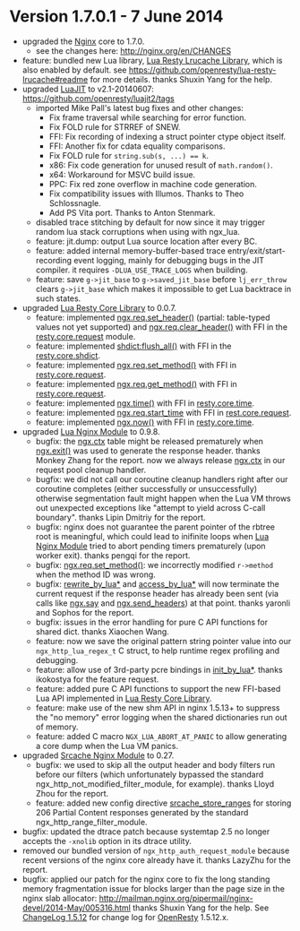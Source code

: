 <!---
    @title         ChangeLog 1.7.0
    @creator       Yichun Zhang
    @created       2014-06-01 05:53 GMT
    @modifier      Yichun Zhang
    @modifier_link yichun-zhang
    @modified      2014-06-07 20:52 GMT
    @changes       12
--->


#  Version 1.7.0.1 - 7 June 2014
* upgraded the [Nginx](nginx.html) core to 1.7.0.
    * see the changes here: http://nginx.org/en/CHANGES
* feature: bundled new Lua library, [Lua Resty Lrucache Library](lua-resty-lrucache-library.html),
which is also enabled by default. see https://github.com/openresty/lua-resty-lrucache#readme
for more details. thanks Shuxin Yang for the help.
* upgraded [LuaJIT](luajit.html) to v2.1-20140607: https://github.com/openresty/luajit2/tags
    * imported Mike Pall's latest bug fixes and other changes:
        * Fix frame traversal while searching for error function.
        * Fix FOLD rule for STRREF of SNEW.
        * FFI: Fix recording of indexing a struct pointer ctype object itself.
        * FFI: Another fix for cdata equality comparisons.
        * Fix FOLD rule for `string.sub(s, ...) == k`.
        * x86: Fix code generation for unused result of `math.random()`.
        * x64: Workaround for MSVC build issue.
        * PPC: Fix red zone overflow in machine code generation.
        * Fix compatibility issues with Illumos. Thanks to Theo Schlossnagle.
        * Add PS Vita port. Thanks to Anton Stenmark.
    * disabled trace stitching by default for now since it may trigger random lua stack corruptions when using with ngx_lua.
    * feature: jit.dump: output Lua source location after every BC.
    * feature: added internal memory-buffer-based trace entry/exit/start-recording event logging, mainly for debugging bugs in the JIT compiler. it requires `-DLUA_USE_TRACE_LOGS` when building.
    * feature: save `g->jit_base` to `g->saved_jit_base` before `lj_err_throw` clears `g->jit_base` which makes it impossible to get Lua backtrace in such states.
* upgraded [Lua Resty Core Library](lua-resty-core-library.html) to 0.0.7.
    * feature: implemented [ngx.req.set_header()](https://github.com/openresty/lua-nginx-module/#ngxreqset_header) (partial: table-typed values not yet supported) and [ngx.req.clear_header()](https://github.com/openresty/lua-nginx-module/#ngxreqclear_header) with FFI in the [resty.core.request](https://github.com/openresty/lua-resty-core#restycorerequest) module.
    * feature: implemented [shdict:flush_all()](https://github.com/openresty/lua-nginx-module/#ngxshareddictflush_all) with FFI in the [resty.core.shdict](https://github.com/openresty/lua-resty-core#restycoreshdict).
    * feature: implemented [ngx.req.set_method()](https://github.com/openresty/lua-nginx-module/#ngxreqset_method) with FFI in [resty.core.request](https://github.com/openresty/lua-resty-core#restycorerequest).
    * feature: implemented [ngx.req.get_method()](https://github.com/openresty/lua-nginx-module/#ngxreqget_method) with FFI in [resty.core.request](https://github.com/openresty/lua-resty-core#restycorerequest).
    * feature: implemented [ngx.time()](https://github.com/openresty/lua-nginx-module/#ngxtime) with FFI in [resty.core.time](https://github.com/openresty/lua-resty-core#restycoretime).
    * feature: implemented [ngx.req.start_time](https://github.com/openresty/lua-nginx-module/#ngxreqstart_time) with FFI in [rest.core.request](https://github.com/openresty/lua-resty-core#restycorerequest).
    * feature: implemented [ngx.now()](https://github.com/openresty/lua-nginx-module/#ngxnow) with FFI in [resty.core.time](https://github.com/openresty/lua-resty-core#restycoretime).
* upgraded [Lua Nginx Module](lua-nginx-module.html) to 0.9.8.
    * bugfix: the [ngx.ctx](https://github.com/openresty/lua-nginx-module/#ngxctx) table might be released prematurely when [ngx.exit()](https://github.com/openresty/lua-nginx-module/#ngxexit) was used to generate the response header. thanks Monkey Zhang for the report. now we always release [ngx.ctx](https://github.com/openresty/lua-nginx-module/#ngxctx) in our request pool cleanup handler.
    * bugfix: we did not call our coroutine cleanup handlers right after our coroutine completes (either successfully or unsuccessfully) otherwise segmentation fault might happen when the Lua VM throws out unexpected exceptions like "attempt to yield across C-call boundary". thanks Lipin Dmitriy for the report.
    * bugfix: nginx does not guarantee the parent pointer of the rbtree root is meaningful, which could lead to inifinite loops when [Lua Nginx Module](lua-nginx-module.html) tried to abort pending timers prematurely (upon worker exit). thanks pengqi for the report.
    * bugfix: [ngx.req.set_method()](https://github.com/openresty/lua-nginx-module/#ngxreqset_method): we incorrectly modified `r->method` when the method ID was wrong.
    * bugfix: [rewrite_by_lua*](https://github.com/openresty/lua-nginx-module/#rewrite_by_lua) and [access_by_lua*](https://github.com/openresty/lua-nginx-module/#access_by_lua) will now terminate the current request if the response header has already been sent (via calls like [ngx.say](https://github.com/openresty/lua-nginx-module/#ngxsay) and [ngx.send_headers](https://github.com/openresty/lua-nginx-module/#ngxsend_headers)) at that point. thanks yaronli and Sophos for the report.
    * bugfix: issues in the error handling for pure C API functions for shared dict. thanks Xiaochen Wang.
    * feature: now we save the original pattern string pointer value into our `ngx_http_lua_regex_t` C struct, to help runtime regex profiling and debugging.
    * feature: allow use of 3rd-party pcre bindings in [init_by_lua*](https://github.com/openresty/lua-nginx-module/#init_by_lua). thanks ikokostya for the feature request.
    * feature: added pure C API functions to support the new FFI-based Lua API implemented in [Lua Resty Core Library](lua-resty-core-library.html).
    * feature: make use of the new shm API in nginx 1.5.13+ to suppress the "no memory" error logging when the shared dictionaries run out of memory.
    * feature: added C macro `NGX_LUA_ABORT_AT_PANIC` to allow generating a core dump when the Lua VM panics.
* upgraded [Srcache Nginx Module](srcache-nginx-module.html) to 0.27.
    * bugfix: we used to skip all the output header and body filters run before our filters (which unfortunately bypassed the standard ngx_http_not_modified_filter_module, for example). thanks Lloyd Zhou for the report.
    * feature: added new config directive [srcache_store_ranges](https://github.com/openresty/srcache-nginx-module#srcache_store_ranges) for storing 206 Partial Content responses generated by the standard ngx_http_range_filter_module.
* bugfix: updated the dtrace patch because systemtap 2.5 no longer accepts the
`-xnolib` option in its dtrace utility.
* removed our bundled version of `ngx_http_auth_request_module` because recent
versions of the nginx core already have it. thanks LazyZhu for the report.
* bugfix: applied our patch for the nginx core to fix the long standing memory
fragmentation issue for blocks larger than the page size in the nginx slab allocator:
http://mailman.nginx.org/pipermail/nginx-devel/2014-May/005316.html thanks Shuxin
Yang for the help.
See [ChangeLog 1.5.12](changelog-1005012.html) for change log for [OpenResty](openresty.html) 1.5.12.x.
